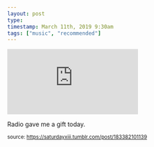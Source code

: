 ```yaml
---
layout: post
type: 
timestamp: March 11th, 2019 9:30am
tags: ["music", "recommended"]
---
```

<embed type="audio/mpeg" src="https://bandcamp.com/stream_redirect?enc=mp3-128&amp;track_id=1104501430&amp;ts=1618866013&amp;t=bfa9c841e05a38e5be81ecf8b7aa1119f4012a0c">
       
Radio gave me a gift today.
 
  
<small>source: https://saturdayxiii.tumblr.com/post/183382101139</small>